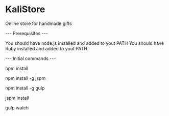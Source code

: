 # KaliStore
Online store for handmade gifts

--- Prerequisites ---

You should have node.js installed and added to yout PATH
You should have Ruby installed and added to yout PATH

--- Initial commands ---

npm install

npm install -g jspm

npm install -g gulp

jspm install

gulp watch